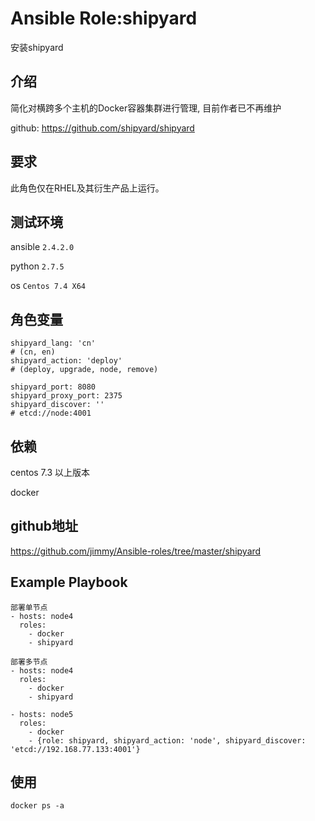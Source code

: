 # Ansible Role:shipyard

安装shipyard

## 介绍

简化对横跨多个主机的Docker容器集群进行管理, 目前作者已不再维护

github: https://github.com/shipyard/shipyard

## 要求

此角色仅在RHEL及其衍生产品上运行。

## 测试环境

ansible `2.4.2.0`

python `2.7.5`

os `Centos 7.4 X64`

## 角色变量
    shipyard_lang: 'cn'
    # (cn, en)
    shipyard_action: 'deploy'
    # (deploy, upgrade, node, remove)

    shipyard_port: 8080
    shipyard_proxy_port: 2375
    shipyard_discover: ''
    # etcd://node:4001

## 依赖

centos 7.3 以上版本

docker

## github地址
https://github.com/jimmy/Ansible-roles/tree/master/shipyard

## Example Playbook
    部署单节点
    - hosts: node4
      roles:
        - docker
        - shipyard

    部署多节点
    - hosts: node4
      roles:
        - docker
        - shipyard

    - hosts: node5
      roles:
        - docker
        - {role: shipyard, shipyard_action: 'node', shipyard_discover: 'etcd://192.168.77.133:4001'}


## 使用
```
docker ps -a
```
